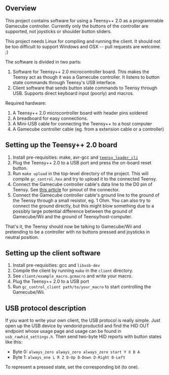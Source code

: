 Overview
--------

This project contains software for using a Teensy++ 2.0 as a programmable
Gamecube controller. Currently only the buttons of the controller are
supported, not joysticks or shoulder button sliders.

This project needs Linux for compiling and running the client. It should not be
too difficult to support Windows and OSX -- pull requests are welcome. ;)

The software is divided in two parts:

1. Software for Teensy++ 2.0 microcontroller board. This makes the Teensy act
   as though it was a Gamecube controller. It listens to button state commands
   through Teensy's USB interface.
2. Client software that sends button state commands to Teensy through USB.
   Supports direct keyboard input (poorly) and macros.

Required hardware:

1. A Teensy++ 2.0 microcontroller board with header pins soldered
2. A breadboard for easy connections.
3. A Mini-USB cable for connecting the Teensy++ to a host computer
4. A Gamecube controller cable (eg. from a extension cable or a controller)

Setting up the Teensy++ 2.0 board
---------------------------------

1. Install pre-requisities: make, avr-gcc and
   [`teensy_loader_cli`](http://www.pjrc.com/teensy/loader_cli.html)
2. Plug the Teensy++ 2.0 to a USB port and press the on-board reset button.
3. Run `make upload` in the top-level directory of the project. This
   will compile `gc_control.hex` and try to upload it to the
   connected Teensy.
4. Connect the Gamecube controller cable's data line to the D0 pin of Teensy.
   See [this article](http://tk-421projects.blogspot.fi/2012/12/gamecube-controller-protocol.html)
   for pinout of the connector.
5. Connect the Gamecube controller cable's ground line to the ground of the
   Teensy through a small resistor, eg. 1 Ohm. You can also try to connect the
   ground directly, but this might blow something due to a possibly large
   potential difference between the ground of Gamecube/Wii and the ground of
   Teensy/host-computer.

That's it, the Teensy should now be talking to Gamecube/Wii and pretending to
be a controller with no buttons pressed and joysticks in neutral position.

Setting up the client software
------------------------------

1. Install pre-requisities: gcc and `libusb-dev`
2. Compile the client by running `make` in the `client` directory.
3. See `client/example_macro.gcmacro` and write your macro.
4. Plug the Teensy++ 2.0 to a USB port
5. Run `gc_control_client path/to/your_macro` to start controlling the
   Gamecube/Wii.

USB protocol description
------------------------

If you want to write your own client, the USB protocol is really simple. Just
open up the USB device by vendorid:productid and find the HID OUT endpoint
whose usage page and usage can be found in `usb_rawhid_settings.h`. Then send
two-byte HID reports with button states like this:

* Byte 0: `always_zero always_zero always_zero start Y X B A`
* Byte 1: `always_one L R Z D-Up D-Down D-Right D-Left`

To represent a pressed state, set the corresponding bit (to one).
